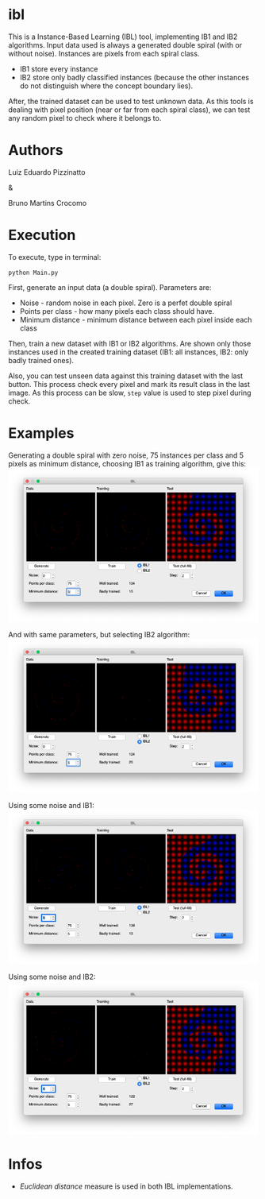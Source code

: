 # ibl
This is a Instance-Based Learning (IBL) tool, implementing IB1 and IB2 algorithms.
Input data used is always a generated double spiral (with or without noise). Instances are pixels from each spiral class.
* IB1 store every instance
* IB2 store only badly classified instances (because the other instances do not distinguish where the concept
boundary lies).

After, the trained dataset can be used to test unknown data. As this tools is dealing with pixel position (near or far from each spiral class), we can test any random pixel to check where it belongs to.


# Authors
Luiz Eduardo Pizzinatto

&

Bruno Martins Crocomo

# Execution
To execute, type in terminal:

```
python Main.py
```

First, generate an input data (a double spiral). Parameters are:
* Noise - random noise in each pixel. Zero is a perfet double spiral
* Points per class - how many pixels each class should have.
* Minimum distance - minimum distance between each pixel inside each class

Then, train a new dataset with IB1 or IB2 algorithms. Are shown only those instances used in the created training dataset (IB1: all instances, IB2: only badly trained ones).

Also, you can test unseen data against this training dataset with the last button. This process check every pixel and mark its result class in the last image. As this process can be slow, `step` value is used to step pixel during check.


# Examples
Generating a double spiral with zero noise, 75 instances per class and 5 pixels as minimum distance, choosing IB1 as training algorithm, give this:
![ib1 no noise](img/ib1_no_noise.png)

And with same parameters, but selecting IB2 algorithm:
![ib2 no noise](img/ib2_no_noise.png)

Using some noise and IB1:
![ib1 with noise](img/ib1_w_noise.png)

Using some noise and IB2:
![ib1 with noise](img/ib2_w_noise.png)



# Infos
* _Euclidean distance_ measure is used in both IBL implementations.
